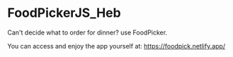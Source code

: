 # FoodPickerJS_Heb

Can't decide what to order for dinner?
use FoodPicker.

You can access and enjoy the app yourself at:
https://foodpick.netlify.app/
